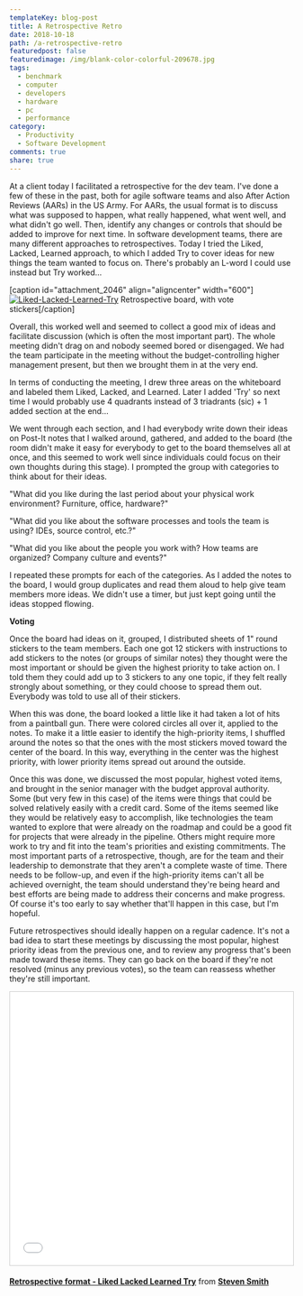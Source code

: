 ```yaml
---
templateKey: blog-post
title: A Retrospective Retro
date: 2018-10-18
path: /a-retrospective-retro
featuredpost: false
featuredimage: /img/blank-color-colorful-209678.jpg
tags:
  - benchmark
  - computer
  - developers
  - hardware
  - pc
  - performance
category:
  - Productivity
  - Software Development
comments: true
share: true
---
```


At a client today I facilitated a retrospective for the dev team. I've done a few of these in the past, both for agile software teams and also After Action Reviews (AARs) in the US Army. For AARs, the usual format is to discuss what was supposed to happen, what really happened, what went well, and what didn't go well. Then, identify any changes or controls that should be added to improve for next time. In software development teams, there are many different approaches to retrospectives. Today I tried the Liked, Lacked, Learned approach, to which I added Try to cover ideas for new things the team wanted to focus on. There's probably an L-word I could use instead but Try worked...

\[caption id="attachment\_2046" align="aligncenter" width="600"\][![Liked-Lacked-Learned-Try](/img/Sketches-7-300x225.png)](http://ardalis.com/wp-content/uploads/2018/10/Sketches-7.png) Retrospective board, with vote stickers\[/caption\]

Overall, this worked well and seemed to collect a good mix of ideas and facilitate discussion (which is often the most important part). The whole meeting didn't drag on and nobody seemed bored or disengaged. We had the team participate in the meeting without the budget-controlling higher management present, but then we brought them in at the very end.

In terms of conducting the meeting, I drew three areas on the whiteboard and labeled them Liked, Lacked, and Learned. Later I added 'Try' so next time I would probably use 4 quadrants instead of 3 triadrants (sic) + 1 added section at the end...

We went through each section, and I had everybody write down their ideas on Post-It notes that I walked around, gathered, and added to the board (the room didn't make it easy for everybody to get to the board themselves all at once, and this seemed to work well since individuals could focus on their own thoughts during this stage). I prompted the group with categories to think about for their ideas.

"What did you like during the last period about your physical work environment? Furniture, office, hardware?"

"What did you like about the software processes and tools the team is using? IDEs, source control, etc.?"

"What did you like about the people you work with? How teams are organized? Company culture and events?"

I repeated these prompts for each of the categories. As I added the notes to the board, I would group duplicates and read them aloud to help give team members more ideas. We didn't use a timer, but just kept going until the ideas stopped flowing.

**Voting**

Once the board had ideas on it, grouped, I distributed sheets of 1" round stickers to the team members. Each one got 12 stickers with instructions to add stickers to the notes (or groups of similar notes) they thought were the most important or should be given the highest priority to take action on. I told them they could add up to 3 stickers to any one topic, if they felt really strongly about something, or they could choose to spread them out. Everybody was told to use all of their stickers.

When this was done, the board looked a little like it had taken a lot of hits from a paintball gun. There were colored circles all over it, applied to the notes. To make it a little easier to identify the high-priority items, I shuffled around the notes so that the ones with the most stickers moved toward the center of the board. In this way, everything in the center was the highest priority, with lower priority items spread out around the outside.

Once this was done, we discussed the most popular, highest voted items, and brought in the senior manager with the budget approval authority. Some (but very few in this case) of the items were things that could be solved relatively easily with a credit card. Some of the items seemed like they would be relatively easy to accomplish, like technologies the team wanted to explore that were already on the roadmap and could be a good fit for projects that were already in the pipeline. Others might require more work to try and fit into the team's priorities and existing commitments. The most important parts of a retrospective, though, are for the team and their leadership to demonstrate that they aren't a complete waste of time. There needs to be follow-up, and even if the high-priority items can't all be achieved overnight, the team should understand they're being heard and best efforts are being made to address their concerns and make progress. Of course it's too early to say whether that'll happen in this case, but I'm hopeful.

Future retrospectives should ideally happen on a regular cadence. It's not a bad idea to start these meetings by discussing the most popular, highest priority ideas from the previous one, and to review any progress that's been made toward these items. They can go back on the board if they're not resolved (minus any previous votes), so the team can reassess whether they're still important.

<iframe width="595" height="485" style="border: 1px solid #CCC; border-width: 1px; margin-bottom: 5px; max-width: 100%;" src="//www.slideshare.net/slideshow/embed_code/key/d3AQScZGE7xuoY" frameborder="0" marginwidth="0" marginheight="0" scrolling="no" allowfullscreen="allowfullscreen"></iframe>

**[Retrospective format - Liked Lacked Learned Try](//www.slideshare.net/ardalis/retrospective-format-liked-lacked-learned-try "Retrospective format - Liked Lacked Learned Try")** from **[Steven Smith](https://www.slideshare.net/ardalis)**
